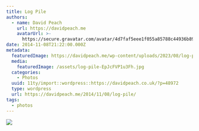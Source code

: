 ```yaml
---
title: Log Pile
authors:
  - name: David Peach
    url: https://davidpeach.me
    avatarUrl: >-
      https://secure.gravatar.com/avatar/4d7faf5eee1f055a85788c44936b8995eaab6dfb004e7854ec747ccb272e91ee?s=96&d=mm&r=g
date: 2014-11-08T21:22:00.000Z
metadata:
  featuredImage: https://davidpeach.me/wp-content/uploads/2023/08/log-pile.jpg
  media:
    featuredImage: /assets/log-pile-EpJcFVP1u3Fh.jpg
  categories:
    - Photos
  uuid: 11ty/import::wordpress::https://davidpeach.co.uk/?p=48972
  type: wordpress
  url: https://davidpeach.me/2014/11/08/log-pile/
tags:
  - photos
---
```

[![](/assets/log-pile-768x603-nZl49X7anOc7.jpg)](/assets/log-pile-768x603-nZl49X7anOc7.jpg)